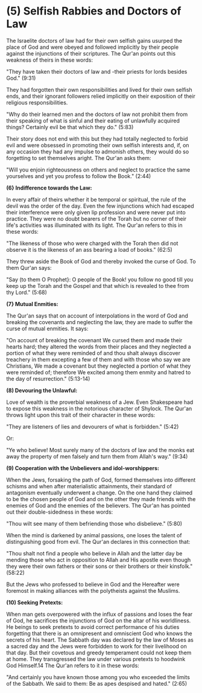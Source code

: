 (5) Selfish Rabbies and Doctors of Law
======================================

The Israelite doctors of law had for their own selfish gains usurped
the place of God and were obeyed and followed implicitly by their people
against the injunctions of their scriptures. The Qur'an points out this
weakness of theirs in these words:

"They have taken their doctors of law and -their priests for lords
besides God." (9:31)

They had forgotten their own responsibilities and lived for their own
selfish ends, and their ignorant followers relied implicitly on their
exposition of their religious responsibilities.

"Why do their learned men and the doctors of law not prohibit them from
their speaking of what is sinful and their eating of unlawfully acquired
things? Certainly evil be that which they do." (5:83)

Their story does not end with this but they had totally neglected to
forbid evil and were obsessed in promoting their own selfish interests
and, if, on any occasion they had any impulse to admonish others, they
would do so forgetting to set themselves aright. The Qur'an asks them:

"Will you enjoin righteousness on others and neglect to practice the
same yourselves and yet you profess to follow the Book." (2:44)

**(6} Indifference towards the Law:**

In every affair of theirs whether it be temporal or spiritual, the rule
of the devil was the order of the day. Even the few injunctions which
had escaped their interference were only given lip profession and were
never put into practice. They were no doubt bearers of the Torah but no
corner of their life's activities was illuminated with its light. The
Qur'an refers to this in these words:

"The likeness of those who were charged with the Torah then did not
observe it is the likeness of an ass bearing a load of books." (62:5)

They threw aside the Book of God and thereby invoked the curse of God.
To them Qur'an says:

"Say (to them O Prophet}: O people of the Book! you follow no good till
you keep up the Torah and the Gospel and that which is revealed to thee
from thy Lord." (5:68)

**(7} Mutual Enmities:**

The Qur'an says that on account of interpolations in the word of God
and breaking the covenants and neglecting the law, they are made to
suffer the curse of mutual enmities. It says:

"On account of breaking the covenant We cursed them and made their
hearts hard; they altered the words from their places and they neglected
a portion of what they were reminded of and thou shalt always discover
treachery in them excepting a few of them and with those who say we are
Christians, We made a covenant but they neglected a portion of what they
were reminded of; therefore We excited among them enmity and hatred to
the day of resurrection." (5:13-14)

**(8) Devouring the Unlawful:**

Love of wealth is the proverbial weakness of a Jew. Even Shakespeare
had to expose this weakness in the notorious character of Shylock. The
Qur'an throws light upon this trait of their character in these words:

"They are listeners of lies and devourers of what is forbidden."
(5:42)

Or:

"Ye who believe! Most surely many of the doctors of law and the monks
eat away the property of men falsely and turn them from Allah's way."
(9:34)

**(9) Cooperation with the Unbelievers and idol-worshippers:**

When the Jews, forsaking the path of God, formed themselves into
different schisms and when after materialistic attainments, their
standard of antagonism eventually underwent a change. On the one hand
they claimed to be the chosen people of God and on the other they made
friends with the enemies of God and the enemies of the believers. The
Qur'an has pointed out their double-sidedness in these words:

"Thou wilt see many of them befriending those who disbelieve." (5:80)

When the mind is darkened by animal passions, one loses the talent of
distinguishing good from evil. The Qur'an declares in this connection
that:

"Thou shalt not find a people who believe in Allah and the latter day
be mending those who act in opposition to Allah and His apostle even
though they were their own fathers or their sons or their brothers or
their kinsfolk." (58:22)

But the Jews who professed to believe in God and the Hereafter were
foremost in making alliances with the polytheists against the Muslims.


**(10) Seeking Pretexts:**

When man gets overpowered with the influx of passions and loses the
fear of God, he sacrifices the injunctions of God on the altar of his
worldliness. He beings to seek pretexts to avoid correct performance of
his duties forgetting that there is an omnipresent and omniscient God
who knows the secrets of his heart. The Sabbath day was declared by the
law of Moses as a sacred day and the Jews were forbidden to work for
their livelihood on that day. But their covetous and greedy temperament
could not keep them at home. They transgressed the law under various
pretexts to hoodwink God Himself.14 The Qur'an refers to it in these
words:

"And certainly you have known those among you who exceeded the limits
of the Sabbath. We said to them: Be as apes despised and hated."
(2:65)


